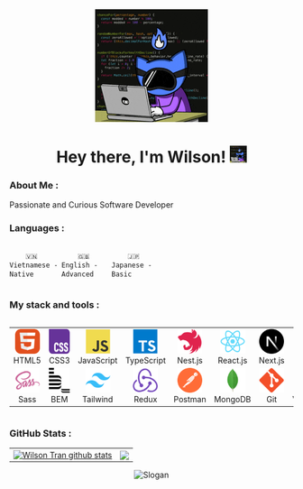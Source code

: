 <div id="header" align="center">

<img src="./assets/200w.gif" width="200"/>

<h1>
Hey there, I'm Wilson!
<img src="./assets/200w.gif" width="30px" alt="GIF">
</h1>

   </div>
  
### About Me :

Passionate and Curious Software Developer

### Languages :

<div style="display: flex; align-items: flex-start; align: center">
<table  align="center">
  <tr>

        🇻🇳 Vietnamese - Native

  </tr>

  <tr>
    
        🇬🇧 English - Advanced
        
  </tr>

   <tr>
    
        🇯🇵 Japanese - Basic
        
  </tr>
</table>
</div>

### My stack and tools :

<div style="display: flex; align-items: flex-start; align: center">
<table align="center">
  <tr>
     <td align="center"  width="88">
         <img src="./images/01-html5.svg" alt="HTML5" width="44" height="44"/>
      <br>HTML5
    </td>
    <td align="center" width="88">
        <img src="./images/02-css3.svg" alt="CSS3" width="44" height="44"/>
      <br>CSS3
    </td>
<td align="center" width="88">
         <img src="./images/03-javascript.svg" alt="JS" width="44" height="44"/>
      <br>JavaScript
    </td>
    <td align="center" width="88">
        <img src="./images/04-typescript.svg" alt="TS" width="44" height="44"/>
      <br>TypeScript
    </td>
    <td align="center" width="88">
        <img src="./images/18-NestJS.svg" alt="Nest" width="44" height="44"/>
      <br>Nest.js
    </td>
    <td align="center" width="88">
        <img src="./images/06-react.svg" alt="React" width="44" height="44"/>
      <br>React.js
    </td>
    <td align="center" width="88">
        <img src="./images/07-nextjs.svg" alt="Next.js" width="44" height="44"/>
      <br>Next.js
    </td>
    <td align="center" width="88">
      <img src="./images/08-nodejs.svg" alt="Node.js" width="44" height="44"/>
      <br>Node.js
    </td>
        <td align="center" width="88">
       <img src="./images/09-sql.svg" alt="SQL" width="44" height="44"/>
      <br>SQL
      </td>
  </tr>
    <td align="center" width="88">
        <img src="./images/10-sass.svg" alt="Sass" width="44" height="44"/>
      <br>Sass
    </td>
    <td align="center" width="88"> 
        <img src="./images/11-bem.svg" alt="Bem" width="44" height="44"/>
      <br>BEM
    </td>
    <td align="center"  width="88">
        <img src="./images/12-tailwind.svg" alt="Tailwind" width="44" height="44"/>
      <br>Tailwind
    </td>
    <td align="center" width="88">
        <img src="./images/13-redux.svg" alt="Redux" width="44" height="44"/>
      <br>Redux
    </td>
      <td align="center" width="88">
        <img src="./images/14-postman.svg" alt="Postman" width="44" height="44"/>
      <br>Postman
    </td>
      </td>
      <td align="center" width="88">
        <img src="./images/15-mongodb.svg" alt="MongoDB" width="44" height="44"/>
      <br>MongoDB
     </td>
     <td align="center" width="88">
        <img src="./images/16-git.svg" alt="Git" width="44" height="44"/>
      <br>Git
    </td>
  <td align="center" width="88">
        <img src="./images/17-vscode.svg" alt="Visual Studio Code" width="44" height="44"/>
      <br>VSCode
     </td>
  <td align="center" width="88">
        <img src="./images/18-figma.svg" alt="Figma" width="44" height="44"/>
      <br>Figma
     </td>
</table>
</div>

### GitHub Stats :

<table align="center">
  <tr>
  <td>
  <a href="https://github.com/dinhhieu110/github-readme-stats"><img align="center" src="https://github-readme-stats.vercel.app/api?username=dinhhieu110&show_icons=true&include_all_commits=true&theme=buefy&hide_border=true" alt="Wilson Tran github stats" /></a>
  </td>
  <td>
  <a href="https://github.com/dinhhieu110/github-readme-stats"><img align="center" src="https://github-readme-stats.vercel.app/api/top-langs/?username=dinhhieu110&layout=compact&theme=buefy&hide_border=true" /></a>
  </td>
  </tr>
  <tr>
  </tr>
</table>

<p align="center">
  <img src="https://readme-typing-svg.demolab.com/?lines=+🐶Hold+on...+Just+be+a+good+one!;The+way+you+do;+one+thing+determines;the+way+you+do+everything!&font=Fira%20Code&center=true&width=380&height=50&duration=4000&pause=1000" alt="Slogan">
</p>
